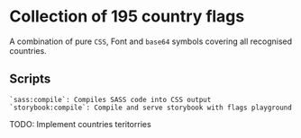 # Collection of 195 country flags 

A combination of pure `CSS`, Font and `base64` symbols covering all recognised countries.


## Scripts
    `sass:compile`: Compiles SASS code into CSS output
    `storybook:compile`: Compile and serve storybook with flags playground


TODO: Implement countries teritorries